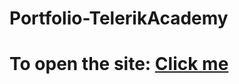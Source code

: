 # Portfolio-TelerikAcademy

<h1><b>To open the site: <a href="https://victordpetrov.github.io/Portfolio/src/main.html" target="_blank">Click me</b></h1>
